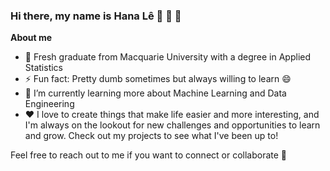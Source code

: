 ### Hi there, my name is Hana Lê 👋 :wave: :wave:

**About me**

- 💼  Fresh graduate from Macquarie University with a degree in Applied Statistics
- ⚡ Fun fact: Pretty dumb sometimes but always willing to learn 😄
- 🌱 I’m currently learning more about Machine Learning and Data Engineering
- ❤️ I love to create things that make life easier and more interesting, and I'm always on the lookout for new challenges and opportunities to learn and grow. Check out my projects to see what I've been up to!

Feel free to reach out to me if you want to connect or collaborate 🥳

<!--
**Hana-Le/Hana-Le** is a ✨ _special_ ✨ repository because its `README.md` (this file) appears on your GitHub profile.

Here are some ideas to get you started:

- 🔭 I’m currently working on ...
- 🌱 I’m currently learning ...
- 👯 I’m looking to collaborate on ...
- 🤔 I’m looking for help with ...
- 💬 Ask me about ...
- 📫 How to reach me: ...
- 😄 Pronouns: ...
- ⚡ Fun fact: ...
-->
